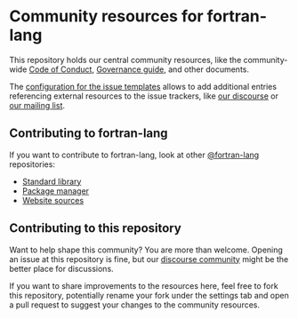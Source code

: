 # Community resources for fortran-lang

This repository holds our central community resources, like the community-wide
[Code of Conduct](CODE_OF_CONDUCT.md), [Governance guide](GOVERNANCE.md), and
other documents.

The [configuration for the issue templates](.github/ISSUE_TEMPLATE/config.yml) allows
to add additional entries referencing external resources to the issue trackers,
like [our discourse](https://fortran-lang.discourse.group/) or
[our mailing list](https://groups.io/g/fortran-lang).


## Contributing to fortran-lang

If you want to contribute to fortran-lang, look at other [@fortran-lang](https://github.com/fortran-lang) repositories:

- [Standard library](https://github.com/fortran-lang/stdlib)
- [Package manager](https://github.com/fortran-lang/fpm)
- [Website sources](https://github.com/fortran-lang/fortran-lang.org)


## Contributing to this repository

Want to help shape this community? You are more than welcome.
Opening an issue at this repository is fine, but our
[discourse community](https://fortran-lang.discourse.group/)
might be the better place for discussions.

If you want to share improvements to the resources here, feel free to fork this
repository, potentially rename your fork under the settings tab and open a
pull request to suggest your changes to the community resources.
